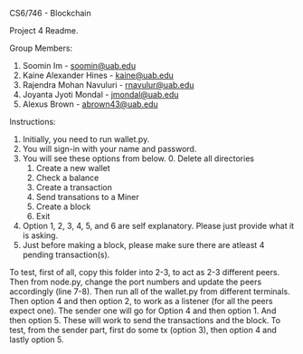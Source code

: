 CS6/746 - Blockchain

Project 4 Readme. 

Group Members:

1. Soomin Im - soomin@uab.edu
2. Kaine Alexander Hines - kaine@uab.edu
3. Rajendra Mohan Navuluri - rnavulur@uab.edu
4. Joyanta Jyoti Mondal - jmondal@uab.edu
5. Alexus Brown - abrown43@uab.edu

Instructions:

1. Initially, you need to run wallet.py.
2. You will sign-in with your name and password.
3. You will see these options from below. 
   0. Delete all directories
   1. Create a new wallet
   2. Check a balance
   3. Create a transaction
   4. Send transations to a Miner
   5. Create a block
   6. Exit
4. Option 1, 2, 3, 4, 5, and 6 are self explanatory. Please just provide what it is asking. 
5. Just before making a block, please make sure there are atleast 4 pending transaction(s).

To test, first of all, copy this folder into 2-3, to act as 2-3 different peers. 
Then from node.py, change the port numbers and update the peers accordingly (line 7-8). 
Then run all of the wallet.py from different terminals. Then option 4 and then option 2, to work as a listener (for all the peers expect one). 
The sender one will go for Option 4 and then option 1. And then option 5. These will work to send the transactions and the block. 
To test, from the sender part, first do some tx (option 3), then option 4 and lastly option 5. 